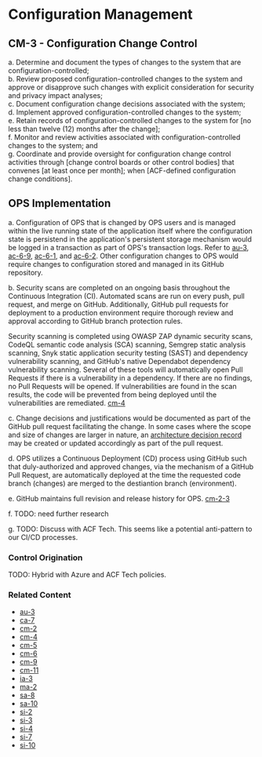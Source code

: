 # Configuration Management
## CM-3 - Configuration Change Control

a. Determine and document the types of changes to the system that are configuration-controlled;<br />
b. Review proposed configuration-controlled changes to the system and approve or disapprove such changes with explicit consideration for security and privacy impact analyses;<br />
c. Document configuration change decisions associated with the system;<br />
d. Implement approved configuration-controlled changes to the system;<br />
e. Retain records of configuration-controlled changes to the system for [no less than twelve (12) months after the change];<br />
f. Monitor and review activities associated with configuration-controlled changes to the system; and<br />
g. Coordinate and provide oversight for configuration change control activities through [change control boards or other control bodies] that convenes [at least once per month]; when [ACF-defined configuration change conditions].

## OPS Implementation

a. Configuration of OPS that is changed by OPS users and is managed within the live running state of the application itself where the configuration state is persistend in the application's persistent storage mechanism would be logged in a transaction as part of OPS's transaction logs. Refer to [au-3](../au/au-03.md), [ac-6-9](../ac/ac-06-09.md), [ac-6-1](../ac/ac-06-01.md), and [ac-6-2](../ac/ac-06-02.md). Other configuration changes to OPS would require changes to configuration stored and managed in its GitHub repository.

b. Security scans are completed on an ongoing basis throughout the Continuous Integration (CI).  Automated scans are run on every push, pull request, and merge on GitHub.  Additionally, GitHub pull requests for deployment to a production environment require thorough review and approval according to GitHub branch protection rules.

Security scanning is completed using OWASP ZAP dynamic security scans, CodeQL semantic code analysis (SCA) scanning, Semgrep static analysis scanning, Snyk static application security testing (SAST) and dependency vulnerability scanning, and GitHub's native Dependabot dependency vulnerability scanning. Several of these tools will automatically open Pull Requests if there is a vulnerability in a dependency. If there are no findings, no Pull Requests will be opened. If vulnerabilities are found in the scan results, the code will be prevented from being deployed until the vulnerabilities are remediated. [cm-4](./cm-04.md)

c. Change decisions and justifications would be documented as part of the GitHub pull request facilitating the change. In some cases where the scope and size of changes are larger in nature, an [architecture decision record](https://github.com/HHS/OPRE-OPS/tree/main/docs/adr) may be created or updated accordingly as part of the pull request.

d. OPS utilizes a Continuous Deployment (CD) process using GitHub such that duly-authorized and approved changes, via the mechanism of a GitHub Pull Request, are automatically deployed at the time the requested code branch (changes) are merged to the destiantion branch (environment).

e. GitHub maintains full revision and release history for OPS. [cm-2-3](./cm-02-3.md)

f. TODO: need further research

g. TODO: Discuss with ACF Tech. This seems like a potential anti-pattern to our CI/CD processes.

### Control Origination

TODO: Hybrid with Azure and ACF Tech policies.

### Related Content

* [au-3](../au/au-03.md)
* [ca-7](../ca/ca-07.md)
* [cm-2](./cm-02.md)
* [cm-4](./cm-04.md)
* [cm-5](./cm-05.md)
* [cm-6](./cm-06.md)
* [cm-9](./cm-09.md)
* [cm-11](./cm-11.md)
* [ia-3](../ia/ia-03.md)
* [ma-2](../ma/ma-02.md)
* [sa-8](../sa/sa-08.md)
* [sa-10](../sa/sa-10.md)
* [si-2](../si/si-02.md)
* [si-3](../si/si-03.md)
* [si-4](../si/si-04.md)
* [si-7](../si/si-07.md)
* [si-10](../si/si-10.md)
